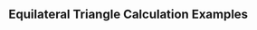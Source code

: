 ## Equilateral Triangle Calculation Examples

<!-- 
### Example 1:

#### What is the size of angle $$\definecolor{r}{RGB}{238,34,12}\color{r}a$$ in degrees?

![](ex1.png)

The shape is an isosceles triangle, and therefore the angles opposite the equal sides are equal. As we know the angles in a [[triangle]]((qr,'Math/Geometry_1/Triangles/base/AngleSum',#00756F)) add to 180º, then:

$$180^\circ = \color{r}a \color{black} + \color{r}a \color{black} + 95^\circ$$

$$\color{r}a \color{black}= \bbox[10px,border:1px solid gray]{42.5^\circ}$$



### Example 2:

#### What is the length of side $$\color{r}a$$?

![](ex2.png)

The triangle has two equal angles, and is therefore an isosceles triangle. As such, the sides opposite the equal angles will be equal in length. Therefore:

$$\color{r}a \color{black}= \bbox[10px,border:1px solid gray]{23}$$



### Example 3:

#### A square is split with a line between opposite corners. What is angle $$\definecolor{r}{RGB}{238,34,12}\color{r}a$$ in degrees?

![](ex3.png)

A [[square's]]((qr,'Math/Geometry_1/RectanglesAndSquares/base/Square',#00756F)) sides are all equal, therefore the triangles that form the split square are isosceles triangles.

We also know the square corner angle is 90º, and so therefore the angle $$\color{r}a$$ is:

$$\color{r}a \color{black} = \frac{180^\circ - 90^\circ}{2} = \bbox[10px,border:1px solid gray]{45^\circ}$$
 -->